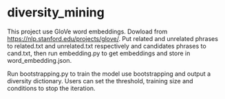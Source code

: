 # diversity_mining

This project use GloVe word embeddings. Dowload from https://nlp.stanford.edu/projects/glove/. Put related and unrelated phrases to related.txt and unrelated.txt respectively and candidates phrases to cand.txt, then run embedding.py to get embeddings and store in word_embedding.json.

Run bootstrapping.py to train the model use bootstrapping and output a diversity dictionary. Users can set the threshold, training size and conditions to stop the iteration. 
